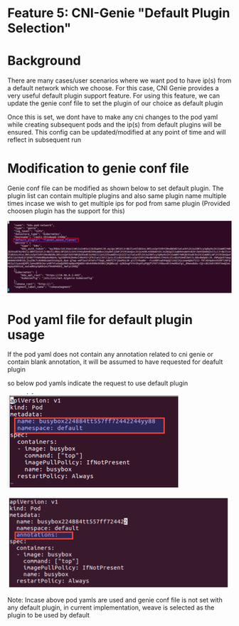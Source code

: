 # Feature 5: CNI-Genie "Default Plugin Selection"

# Background

There are many cases/user scenarios where we want pod to have ip(s) from a default network which we choose. For this case, CNI Genie provides a very useful default plugin support feature.
For using this feature, we can update the genie conf file to set the plugin of our choice as default plugin

Once this is set, we dont have to make any cni changes to the pod yaml while creating subsequent pods and the ip(s) from default plugins will be ensured. This config can be updated/modified at any point of time and will reflect in subsequent run

# Modification to genie conf file
Genie conf file can be modified as shown below to set default plugin. The plugin list can contain multiple plugins and also same plugin name multiple times incase we wish to get multiple ips for pod from same plugin (Provided choosen plugin has the support for this)


![image](genie-conf-multiple-def-plugin.png)

# Pod yaml file for default plugin usage
If the pod yaml does not contain any annotation related to cni genie or contain blank annotation, it will be assumed to have requested for deafult plugin

so below pod yamls indicate the request to use default plugin

![image](pod-without-annotation.png)

![image](pod-with-blank-annotation.png)

Note: Incase above pod yamls are used and genie conf file is not set with any default plugin, in current implementation, weave is selected as the plugin to be used by default
